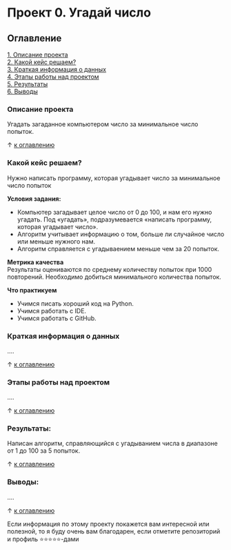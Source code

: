 # Проект 0. Угадай число

## Оглавление  
[1. Описание проекта](https://github.com/vladiq113/sf_data_science/blob/main/project_01/README.md#Описание-проекта)  
[2. Какой кейс решаем?](https://github.com/vladiq113/sf_data_science/blob/main/project_01/README.md#Какой-кейс-решаем)  
[3. Краткая информация о данных](https://github.com/vladiq113/sf_data_science/blob/main/project_01/README.md#Краткая-информация-о-данных)  
[4. Этапы работы над проектом](https://github.com/vladiq113/sf_data_science/blob/main/project_01/README.md#Этапы-работы-над-проектом)  
[5. Результаты](https://github.com/vladiq113/sf_data_science/blob/main/project_01/README.md#Результаты)    
[6. Выводы](https://github.com/vladiq113/sf_data_science/blob/main/project_01/README.md#Выводы) 

### Описание проекта    
Угадать загаданное компьютером число за минимальное число попыток.

&#8593; [к оглавлению](_)


### Какой кейс решаем?    
Нужно написать программу, которая угадывает число за минимальное число попыток

**Условия задания:**  
- Компьютер загадывает целое число от 0 до 100, и нам его нужно угадать. Под «угадать», подразумевается «написать программу, которая угадывает число».
- Алгоритм учитывает информацию о том, больше ли случайное число или меньше нужного нам.
- Алгоритм справляется с угадываением меньше чем за 20 попыток.

**Метрика качества**     
Результаты оцениваются по среднему количеству попыток при 1000 повторений. Необходимо добиться минимального количества попыток.

**Что практикуем**     
- Учимся писать хороший код на Python.
- Учимся работать с IDE.
- Учимся работать с GitHub.



### Краткая информация о данных
....
  
&#8593; [к оглавлению](https://github.com/vladiq113/sf_data_science/blob/main/project_01/README.md#Оглавление)


### Этапы работы над проектом  
....

&#8593; [к оглавлению](https://github.com/vladiq113/sf_data_science/blob/main/project_01/README.md#Оглавление)


### Результаты:  
Написан алгоритм, справляющийся с угадыванием числа в диапазоне от 1 до 100 за 5 попыток.

&#8593; [к оглавлению](https://github.com/vladiq113/sf_data_science/blob/main/project_01/README.md#Оглавление)


### Выводы:  
....

&#8593; [к оглавлению](https://github.com/vladiq113/sf_data_science/blob/main/project_01/README.md#Оглавление)


Если информация по этому проекту покажется вам интересной или полезной, то я буду очень вам благодарен, если отметите репозиторий и профиль ⭐️⭐️⭐️⭐️⭐️-дами